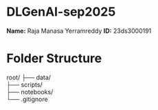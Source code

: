 # DLGenAI-sep2025
**Name:** Raja Manasa Yerramreddy 
**ID:** 23ds3000191

# Folder Structure


root/
├── data/                                          
├── scripts/                      
├── notebooks/                              
└── .gitignore                    
